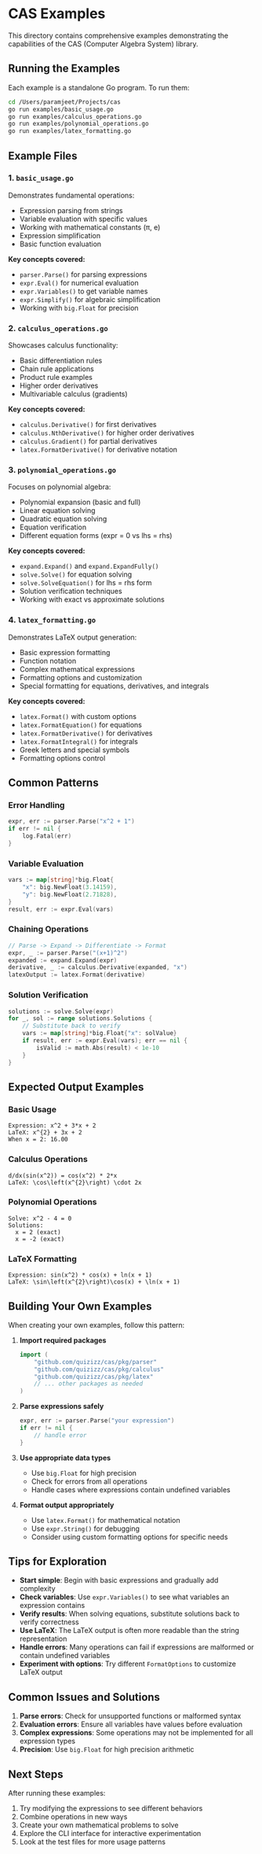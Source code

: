 # CAS Examples

This directory contains comprehensive examples demonstrating the capabilities of the CAS (Computer Algebra System) library.

## Running the Examples

Each example is a standalone Go program. To run them:

```bash
cd /Users/paramjeet/Projects/cas
go run examples/basic_usage.go
go run examples/calculus_operations.go
go run examples/polynomial_operations.go
go run examples/latex_formatting.go
```

## Example Files

### 1. `basic_usage.go`
Demonstrates fundamental operations:
- Expression parsing from strings
- Variable evaluation with specific values
- Working with mathematical constants (π, e)
- Expression simplification
- Basic function evaluation

**Key concepts covered:**
- `parser.Parse()` for parsing expressions
- `expr.Eval()` for numerical evaluation
- `expr.Variables()` to get variable names
- `expr.Simplify()` for algebraic simplification
- Working with `big.Float` for precision

### 2. `calculus_operations.go`
Showcases calculus functionality:
- Basic differentiation rules
- Chain rule applications
- Product rule examples
- Higher order derivatives
- Multivariable calculus (gradients)

**Key concepts covered:**
- `calculus.Derivative()` for first derivatives
- `calculus.NthDerivative()` for higher order derivatives
- `calculus.Gradient()` for partial derivatives
- `latex.FormatDerivative()` for derivative notation

### 3. `polynomial_operations.go`
Focuses on polynomial algebra:
- Polynomial expansion (basic and full)
- Linear equation solving
- Quadratic equation solving
- Equation verification
- Different equation forms (expr = 0 vs lhs = rhs)

**Key concepts covered:**
- `expand.Expand()` and `expand.ExpandFully()`
- `solve.Solve()` for equation solving
- `solve.SolveEquation()` for lhs = rhs form
- Solution verification techniques
- Working with exact vs approximate solutions

### 4. `latex_formatting.go`
Demonstrates LaTeX output generation:
- Basic expression formatting
- Function notation
- Complex mathematical expressions
- Formatting options and customization
- Special formatting for equations, derivatives, and integrals

**Key concepts covered:**
- `latex.Format()` with custom options
- `latex.FormatEquation()` for equations
- `latex.FormatDerivative()` for derivatives
- `latex.FormatIntegral()` for integrals
- Greek letters and special symbols
- Formatting options control

## Common Patterns

### Error Handling
```go
expr, err := parser.Parse("x^2 + 1")
if err != nil {
    log.Fatal(err)
}
```

### Variable Evaluation
```go
vars := map[string]*big.Float{
    "x": big.NewFloat(3.14159),
    "y": big.NewFloat(2.71828),
}
result, err := expr.Eval(vars)
```

### Chaining Operations
```go
// Parse -> Expand -> Differentiate -> Format
expr, _ := parser.Parse("(x+1)^2")
expanded := expand.Expand(expr)
derivative, _ := calculus.Derivative(expanded, "x")
latexOutput := latex.Format(derivative)
```

### Solution Verification
```go
solutions := solve.Solve(expr)
for _, sol := range solutions.Solutions {
    // Substitute back to verify
    vars := map[string]*big.Float{"x": solValue}
    if result, err := expr.Eval(vars); err == nil {
        isValid := math.Abs(result) < 1e-10
    }
}
```

## Expected Output Examples

### Basic Usage
```
Expression: x^2 + 3*x + 2
LaTeX: x^{2} + 3x + 2
When x = 2: 16.00
```

### Calculus Operations
```
d/dx(sin(x^2)) = cos(x^2) * 2*x
LaTeX: \cos\left(x^{2}\right) \cdot 2x
```

### Polynomial Operations
```
Solve: x^2 - 4 = 0
Solutions:
  x = 2 (exact)
  x = -2 (exact)
```

### LaTeX Formatting
```
Expression: sin(x^2) * cos(x) + ln(x + 1)
LaTeX: \sin\left(x^{2}\right)\cos(x) + \ln(x + 1)
```

## Building Your Own Examples

When creating your own examples, follow this pattern:

1. **Import required packages**
   ```go
   import (
       "github.com/quizizz/cas/pkg/parser"
       "github.com/quizizz/cas/pkg/calculus"
       "github.com/quizizz/cas/pkg/latex"
       // ... other packages as needed
   )
   ```

2. **Parse expressions safely**
   ```go
   expr, err := parser.Parse("your expression")
   if err != nil {
       // handle error
   }
   ```

3. **Use appropriate data types**
   - Use `big.Float` for high precision
   - Check for errors from all operations
   - Handle cases where expressions contain undefined variables

4. **Format output appropriately**
   - Use `latex.Format()` for mathematical notation
   - Use `expr.String()` for debugging
   - Consider using custom formatting options for specific needs

## Tips for Exploration

- **Start simple**: Begin with basic expressions and gradually add complexity
- **Check variables**: Use `expr.Variables()` to see what variables an expression contains
- **Verify results**: When solving equations, substitute solutions back to verify correctness
- **Use LaTeX**: The LaTeX output is often more readable than the string representation
- **Handle errors**: Many operations can fail if expressions are malformed or contain undefined variables
- **Experiment with options**: Try different `FormatOptions` to customize LaTeX output

## Common Issues and Solutions

1. **Parse errors**: Check for unsupported functions or malformed syntax
2. **Evaluation errors**: Ensure all variables have values before evaluation
3. **Complex expressions**: Some operations may not be implemented for all expression types
4. **Precision**: Use `big.Float` for high precision arithmetic

## Next Steps

After running these examples:
1. Try modifying the expressions to see different behaviors
2. Combine operations in new ways
3. Create your own mathematical problems to solve
4. Explore the CLI interface for interactive experimentation
5. Look at the test files for more usage patterns